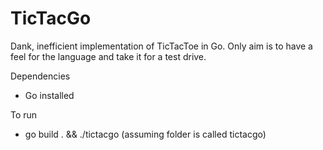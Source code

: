 # TicTacGo

Dank, inefficient implementation of TicTacToe in Go. Only aim is to have a feel for the language and take it for a test drive.

Dependencies
- Go installed

To run
- go build . && ./tictacgo (assuming folder is called tictacgo)
